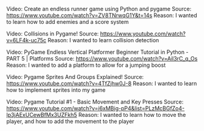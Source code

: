 Video: Create an endless runner game using Python and pygame
Source: https://www.youtube.com/watch?v=ZV8TNrwqG1Y&t=14s
Reason: I wanted to learn how to add enemies and a score system

Video: Collisions in Pygame!
Source: https://www.youtube.com/watch?v=6LF4k-uc75c
Reason: I wanted to learn collision detection 

Video: PyGame Endless Vertical Platformer Beginner Tutorial in Python - PART 5 | Platforms
Source: https://www.youtube.com/watch?v=Ail3rC_q_Os
Reason: I wanted to add a platform to allow for a jumping boost

Video: Pygame Sprites And Groups Explained!
Source: https://www.youtube.com/watch?v=4TfZjhw0J-8
Reason: I wanted to learn how to implement sprites into my game

Video: Pygame Tutorial #1 - Basic Movement and Key Presses
Source: https://www.youtube.com/watch?v=i6xMBig-pP4&list=PLzMcBGfZo4-lp3jAExUCewBfMx3UZFkh5
Reason: I wanted to learn how to move the player, and how to add the movement to the player
